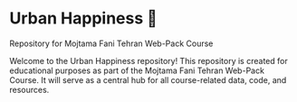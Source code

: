 # Urban Happiness 🌆
Repository for Mojtama Fani Tehran Web-Pack Course

Welcome to the Urban Happiness repository! This repository is created for educational purposes as part of the Mojtama Fani Tehran Web-Pack Course. It will serve as a central hub for all course-related data, code, and resources.